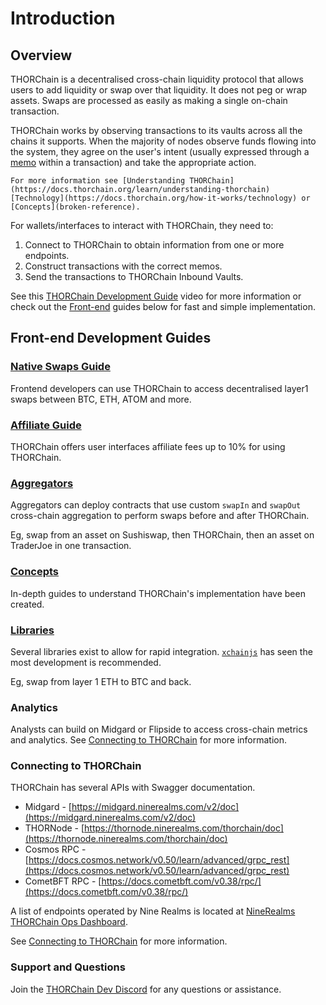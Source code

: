 # Introduction

## Overview

THORChain is a decentralised cross-chain liquidity protocol that allows users to add liquidity or swap over that liquidity. It does not peg or wrap assets. Swaps are processed as easily as making a single on-chain transaction.

THORChain works by observing transactions to its vaults across all the chains it supports. When the majority of nodes observe funds flowing into the system, they agree on the user's intent (usually expressed through a [memo](concepts/memos.md) within a transaction) and take the appropriate action.

```admonish info
For more information see [Understanding THORChain](https://docs.thorchain.org/learn/understanding-thorchain) [Technology](https://docs.thorchain.org/how-it-works/technology) or [Concepts](broken-reference).
```

For wallets/interfaces to interact with THORChain, they need to:

1. Connect to THORChain to obtain information from one or more endpoints.
2. Construct transactions with the correct memos.
3. Send the transactions to THORChain Inbound Vaults.

See this [THORChain Development Guide](https://youtu.be/Qowrasst2UQ) video for more information or check out the [Front-end](./#front-end-development-guides) guides below for fast and simple implementation.

## Front-end Development Guides

### [Native Swaps Guide](swap-guide/quickstart-guide.md)

Frontend developers can use THORChain to access decentralised layer1 swaps between BTC, ETH, ATOM and more.

### [Affiliate Guide](affiliate-guide/affiliate-fee-guide.md)

THORChain offers user interfaces affiliate fees up to 10% for using THORChain.

### [Aggregators](aggregators/aggregator-overview.md)

Aggregators can deploy contracts that use custom `swapIn` and `swapOut` cross-chain aggregation to perform swaps before and after THORChain.

Eg, swap from an asset on Sushiswap, then THORChain, then an asset on TraderJoe in one transaction.

### [Concepts](concepts/connecting-to-thorchain.md)

In-depth guides to understand THORChain's implementation have been created.

### [Libraries](concepts/code-libraries.md)

Several libraries exist to allow for rapid integration. [`xchainjs`](https://docs.xchainjs.org/overview/) has seen the most development is recommended.

Eg, swap from layer 1 ETH to BTC and back.

### Analytics

Analysts can build on Midgard or Flipside to access cross-chain metrics and analytics. See [Connecting to THORChain](concepts/connecting-to-thorchain.md "mention") for more information.

### Connecting to THORChain

THORChain has several APIs with Swagger documentation.

- Midgard - [https://midgard.ninerealms.com/v2/doc](https://midgard.ninerealms.com/v2/doc)
- THORNode - [https://thornode.ninerealms.com/thorchain/doc](https://thornode.ninerealms.com/thorchain/doc)
- Cosmos RPC - [https://docs.cosmos.network/v0.50/learn/advanced/grpc_rest](https://docs.cosmos.network/v0.50/learn/advanced/grpc_rest)
- CometBFT RPC - [https://docs.cometbft.com/v0.38/rpc/](https://docs.cometbft.com/v0.38/rpc/)

A list of endpoints operated by Nine Realms is located at [NineRealms THORChain Ops Dashboard](https://ops.ninerealms.com/links).

See [Connecting to THORChain](concepts/connecting-to-thorchain.md "mention") for more information.

### Support and Questions

Join the [THORChain Dev Discord](https://discord.gg/7RRmc35UEG) for any questions or assistance.
